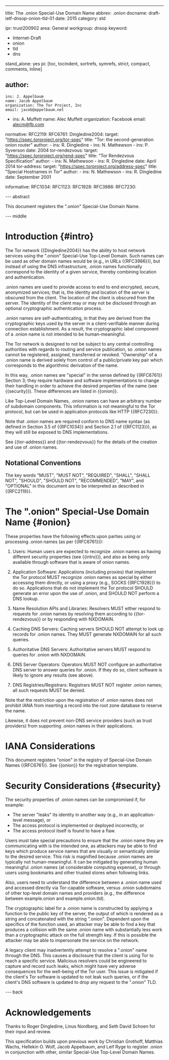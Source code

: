 ---
title: The .onion Special-Use Domain Name
abbrev: .onion
docname: draft-ietf-dnsop-onion-tld-01
date: 2015
category: std

ipr: trust200902
area: General
workgroup: dnsop
keyword: 
 - Internet-Draft
 - onion
 - tld
 - dns

stand_alone: yes
pi: [toc, tocindent, sortrefs, symrefs, strict, compact, comments, inline]

author:
 - 
    ins: J. Appelbaum
    name: Jacob Appelbaum
    organization: The Tor Project, Inc
    email: jacob@appelbaum.net
 -
    ins: A. Muffett
    name: Alec Muffett
    organization: Facebook
    email: alecm@fb.com    

normative:
  RFC2119:
  RFC6761:
  Dingledine2004:
    target: "https://spec.torproject.org/tor-spec"
    title: "Tor: the second-generation onion router"
    author:
      - ins: R. Dingledine
      - ins: N. Mathewson
      - ins: P. Syverson
    date: 2004
  tor-rendezvous:
    target: "https://spec.torproject.org/rend-spec"
    title: "Tor Rendezvous Specification"
    author: 
      - ins: N. Mathewson
      - ins: R. Dingledine
    date: April 2014
  tor-address:
    target: "https://spec.torproject.org/address-spec"
    title: "Special Hostnames in Tor"
    author:
      - ins: N. Mathewson
      - ins: R. Dingledine
    date: September 2001

informative:
  RFC1034:
  RFC1123:
  RFC1928:
  RFC3986:
  RFC7230:

--- abstract

This document registers the ".onion" Special-Use Domain Name.

--- middle

# Introduction {#intro}

The Tor network {{Dingledine2004}} has the ability to host network services
using the ".onion" Special-Use Top-Level Domain. Such names can be used as
other domain names would be (e.g., in URLs {{RFC3986}}), but instead of using
the DNS infrastructure, .onion names functionally correspond to the identity of
a given service, thereby combining location and authentication.

.onion names are used to provide access to end to end encrypted, secure,
anonymized services; that is, the identity and location of the server is
obscured from the client. The location of the client is obscured from the
server. The identity of the client may or may not be disclosed through an
optional cryptographic authentication process.

.onion names are self-authenticating, in that they are derived from the
cryptographic keys used by the server in a client-verifiable manner during
connection establishment. As a result, the cryptographic label component of a
.onion name is not intended to be human-meaningful.

The Tor network is designed to not be subject to any central controlling
authorities with regards to routing and service publication, so .onion names
cannot be registered, assigned, transferred or revoked. "Ownership" of a .onion
name is derived solely from control of a public/private key pair which
corresponds to the algorithmic derivation of the name.

In this way, .onion names are "special" in the sense defined by {{RFC6761}}
Section 3; they require hardware and software implementations to change their
handling in order to achieve the desired properties of the name (see
{{security}}). These differences are listed in {{onion}}.

Like Top-Level Domain Names, .onion names can have an arbitrary number of
subdomain components. This information is not meaningful to the Tor protocol,
but can be used in application protocols like HTTP {{RFC7230}}. 

Note that .onion names are required conform to DNS name syntax (as defined in
Section 3.5 of {{RFC1034}} and Section 2.1 of {{RFC1123}}), as they will still
be exposed to DNS implementations.

See {{tor-address}} and {{tor-rendezvous}} for the details of the creation and
use of .onion names.

## Notational Conventions

The key words "MUST", "MUST NOT", "REQUIRED", "SHALL", "SHALL NOT", "SHOULD",
"SHOULD NOT", "RECOMMENDED", "MAY", and "OPTIONAL" in this document are to be
interpreted as described in {{RFC2119}}.


# The ".onion" Special-Use Domain Name {#onion}

These properties have the following effects upon parties using or processing
.onion names (as per {{RFC6761}}):

1. Users: Human users are expected to recognize .onion names as having
different security properties (see {{intro}}), and also as being only available
through software that is aware of onion names.

2. Application Software: Applications (including proxies) that implement the
Tor protocol MUST recognize .onion names as special by either accessing them
directly, or using a proxy (e.g., SOCKS {{RFC1928}}) to do so. Applications
that do not implement the Tor protocol SHOULD generate an error upon the use of
.onion, and SHOULD NOT perform a DNS lookup.

3. Name Resolution APIs and Libraries: Resolvers MUST either respond to
requests for .onion names by resolving them according to {{tor-rendezvous}} or
by responding with NXDOMAIN.

4. Caching DNS Servers: Caching servers SHOULD NOT attempt to look up records
for .onion names. They MUST generate NXDOMAIN for all such queries.

5. Authoritative DNS Servers: Authoritative servers MUST respond to queries
for .onion with NXDOMAIN.

6. DNS Server Operators: Operators MUST NOT configure an authoritative DNS
server to answer queries for .onion. If they do so, client software is likely
to ignore any results (see above).

7. DNS Registries/Registrars: Registrars MUST NOT register .onion names; all
such requests MUST be denied.

Note that the restriction upon the registration of .onion names does not
prohibit IANA from inserting a record into the root zone database to reserve
the name.

Likewise, it does not prevent non-DNS service providers (such as trust
providers) from supporting .onion names in their applications.

# IANA Considerations

This document registers "onion" in the registry of Special-Use Domain Names
{{RFC6761}}. See {{onion}} for the registration template.

# Security Considerations {#security}

The security properties of .onion names can be compromised if, for example:

* The server "leaks" its identity in another way (e.g., in an application-level message), or
* The access protocol is implemented or deployed incorrectly, or
* The access protocol itself is found to have a flaw.

Users must take special precautions to ensure that the .onion name they are
communicating with is the intended one, as attackers may be able to find keys
which produce service names that are visually or semantically similar to the
desired service. This risk is magnified because .onion names are typically not
human-meaningful. It can be mitigated by generating human meaningful .onion
names (at considerable computing expense), or through users using bookmarks and
other trusted stores when following links.

Also, users need to understand the difference between a .onion name used and
accessed directly via Tor-capable software, versus .onion subdomains of other
top-level domain names and providers (e.g., the difference between
example.onion and example.onion.tld).

The cryptographic label for a .onion name is constructed by applying a
function to the public key of the server, the output of which is rendered
as a string and concatenated with the string ".onion". Dependent upon the
specifics of the function used, an attacker may be able to find a key that
produces a collision with the same .onion name with substantially less work
than a cryptographic attack on the full strength key. If this is possible the
attacker may be able to impersonate the service on the network.

A legacy client may inadvertently attempt to resolve a ".onion" name through
the DNS. This causes a disclosure that the client is using Tor to reach a
specific service. Malicious resolvers could be engineered to capture and
record such leaks, which might have very adverse consequences for the
well-being of the Tor user. This issue is mitigated if the client's Tor
software is updated to not leak such queries, or if the client's DNS
software is updated to drop any request to the ".onion" TLD.


--- back

# Acknowledgements

Thanks to Roger Dingledine, Linus Nordberg, and Seth David Schoen for their
input and review.

This specification builds upon previous work by Christian Grothoff, Matthias
Wachs, Hellekin O. Wolf, Jacob Appelbaum, and Leif Ryge to register .onion in
conjunction with other, similar Special-Use Top-Level Domain Names.
